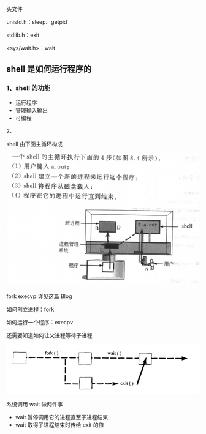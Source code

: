 头文件

unistd.h：sleep、getpid

stdlib.h：exit

<sys/wait.h>：wait

## shell 是如何运行程序的

### 1、shell 的功能

- 运行程序
- 管理输入输出
- 可编程



2、

shell 由下面主循环构成

![image-20201202153000701](./README.assets/image-20201202153000701.png)





fork execvp 详见这篇 Blog

如何创立进程：fork

如何运行一个程序：execpv

还需要知道如何让父进程等待子进程

![image-20201202154045179](./README.assets/image-20201202154045179.png)

系统调用 wait 做两件事

- wait 暂停调用它的进程直至子进程结束
- wait 取得子进程结束时传给 exit 的值











































































